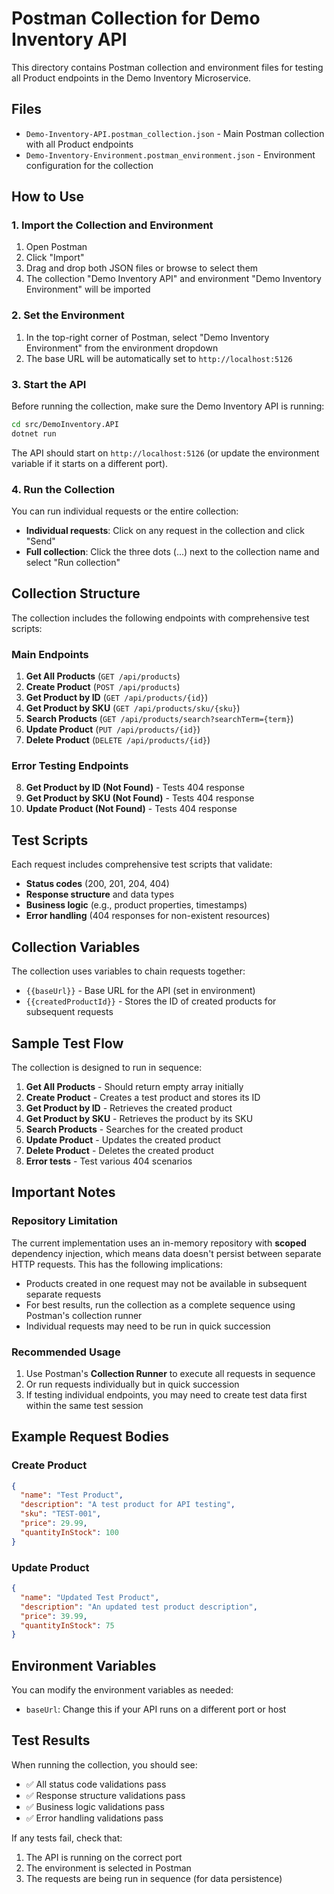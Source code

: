 # Postman Collection for Demo Inventory API

This directory contains Postman collection and environment files for testing all Product endpoints in the Demo Inventory Microservice.

## Files

- `Demo-Inventory-API.postman_collection.json` - Main Postman collection with all Product endpoints
- `Demo-Inventory-Environment.postman_environment.json` - Environment configuration for the collection

## How to Use

### 1. Import the Collection and Environment

1. Open Postman
2. Click "Import" 
3. Drag and drop both JSON files or browse to select them
4. The collection "Demo Inventory API" and environment "Demo Inventory Environment" will be imported

### 2. Set the Environment

1. In the top-right corner of Postman, select "Demo Inventory Environment" from the environment dropdown
2. The base URL will be automatically set to `http://localhost:5126`

### 3. Start the API

Before running the collection, make sure the Demo Inventory API is running:

```bash
cd src/DemoInventory.API
dotnet run
```

The API should start on `http://localhost:5126` (or update the environment variable if it starts on a different port).

### 4. Run the Collection

You can run individual requests or the entire collection:

- **Individual requests**: Click on any request in the collection and click "Send"
- **Full collection**: Click the three dots (...) next to the collection name and select "Run collection"

## Collection Structure

The collection includes the following endpoints with comprehensive test scripts:

### Main Endpoints
1. **Get All Products** (`GET /api/products`)
2. **Create Product** (`POST /api/products`)
3. **Get Product by ID** (`GET /api/products/{id}`)
4. **Get Product by SKU** (`GET /api/products/sku/{sku}`)
5. **Search Products** (`GET /api/products/search?searchTerm={term}`)
6. **Update Product** (`PUT /api/products/{id}`)
7. **Delete Product** (`DELETE /api/products/{id}`)

### Error Testing Endpoints
8. **Get Product by ID (Not Found)** - Tests 404 response
9. **Get Product by SKU (Not Found)** - Tests 404 response  
10. **Update Product (Not Found)** - Tests 404 response

## Test Scripts

Each request includes comprehensive test scripts that validate:

- **Status codes** (200, 201, 204, 404)
- **Response structure** and data types
- **Business logic** (e.g., product properties, timestamps)
- **Error handling** (404 responses for non-existent resources)

## Collection Variables

The collection uses variables to chain requests together:

- `{{baseUrl}}` - Base URL for the API (set in environment)
- `{{createdProductId}}` - Stores the ID of created products for subsequent requests

## Sample Test Flow

The collection is designed to run in sequence:

1. **Get All Products** - Should return empty array initially
2. **Create Product** - Creates a test product and stores its ID
3. **Get Product by ID** - Retrieves the created product
4. **Get Product by SKU** - Retrieves the product by its SKU
5. **Search Products** - Searches for the created product
6. **Update Product** - Updates the created product
7. **Delete Product** - Deletes the created product
8. **Error tests** - Test various 404 scenarios

## Important Notes

### Repository Limitation

The current implementation uses an in-memory repository with **scoped** dependency injection, which means data doesn't persist between separate HTTP requests. This has the following implications:

- Products created in one request may not be available in subsequent separate requests
- For best results, run the collection as a complete sequence using Postman's collection runner
- Individual requests may need to be run in quick succession

### Recommended Usage

1. Use Postman's **Collection Runner** to execute all requests in sequence
2. Or run requests individually but in quick succession
3. If testing individual endpoints, you may need to create test data first within the same test session

## Example Request Bodies

### Create Product
```json
{
  "name": "Test Product",
  "description": "A test product for API testing",
  "sku": "TEST-001",
  "price": 29.99,
  "quantityInStock": 100
}
```

### Update Product
```json
{
  "name": "Updated Test Product",
  "description": "An updated test product description",
  "price": 39.99,
  "quantityInStock": 75
}
```

## Environment Variables

You can modify the environment variables as needed:

- `baseUrl`: Change this if your API runs on a different port or host

## Test Results

When running the collection, you should see:

- ✅ All status code validations pass
- ✅ Response structure validations pass  
- ✅ Business logic validations pass
- ✅ Error handling validations pass

If any tests fail, check that:
1. The API is running on the correct port
2. The environment is selected in Postman
3. The requests are being run in sequence (for data persistence)